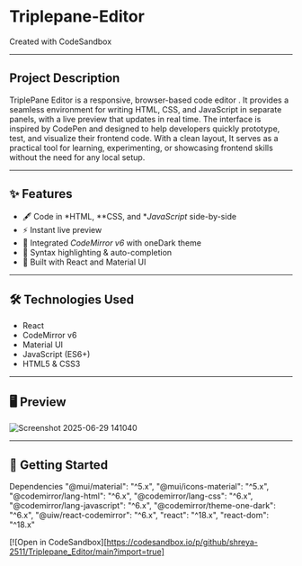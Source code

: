 # Triplepane-Editor
Created with CodeSandbox

---
## Project Description

TriplePane Editor is a responsive, browser-based code editor . It provides a seamless environment for writing HTML, CSS, and JavaScript in separate panels, with a live preview that updates in real time. The interface is inspired by CodePen and designed to help developers quickly prototype, test, and visualize their frontend code. With a clean layout, It serves as a practical tool for learning, experimenting, or showcasing frontend skills without the need for any local setup.


---

## ✨ Features

- 🖋 Code in *HTML, **CSS, and **JavaScript* side-by-side
- ⚡ Instant live preview
- 🎨 Integrated *CodeMirror v6* with oneDark theme
- 🧠 Syntax highlighting & auto-completion
- 🧩 Built with React and Material UI

---
## 🛠 Technologies Used

- React
- CodeMirror v6
- Material UI
- JavaScript (ES6+)
- HTML5 & CSS3

---

## 🖥 Preview


![Screenshot 2025-06-29 141040](https://github.com/user-attachments/assets/6396b715-9168-4877-929c-6c78e5e96852)



---
## 🚀 Getting Started

Dependencies
"@mui/material": "^5.x",
"@mui/icons-material": "^5.x",
"@codemirror/lang-html": "^6.x",
"@codemirror/lang-css": "^6.x",
"@codemirror/lang-javascript": "^6.x",
"@codemirror/theme-one-dark": "^6.x",
"@uiw/react-codemirror": "^6.x",
"react": "^18.x",
"react-dom": "^18.x"

[![Open in CodeSandbox][https://codesandbox.io/p/github/shreya-2511/Triplepane_Editor/main?import=true]
